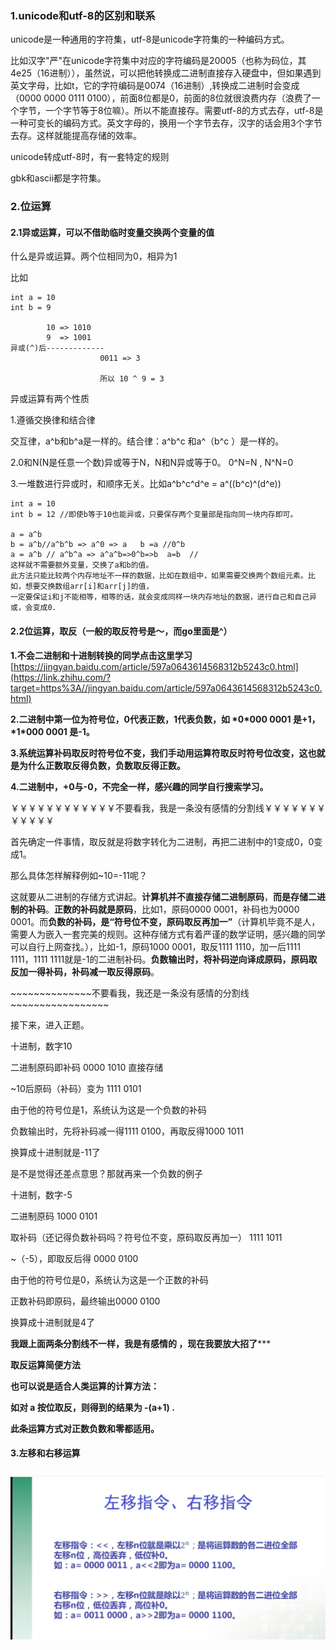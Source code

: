 ### 1.unicode和utf-8的区别和联系

unicode是一种通用的字符集，utf-8是unicode字符集的一种编码方式。

比如汉字"严"在unicode字符集中对应的字符编码是20005（也称为码位，其4e25（16进制）），虽然说，可以把他转换成二进制直接存入硬盘中，但如果遇到英文字母，比如t，它的字符编码是0074（16进制）,转换成二进制时会变成（0000 0000 0111 0100），前面8位都是0，前面的8位就很浪费内存（浪费了一个字节，一个字节等于8位嘛）。所以不能直接存。需要utf-8的方式去存，utf-8是一种可变长的编码方式。英文字母的，换用一个字节去存，汉字的话会用3个字节去存。这样就能提高存储的效率。



unicode转成utf-8时，有一套特定的规则



gbk和ascii都是字符集。



### 2.位运算

#### 2.1异或运算，可以不借助临时变量交换两个变量的值

什么是异或运算。两个位相同为0，相异为1

比如

```
int a = 10
int b = 9

		10 => 1010
		9  => 1001
异或(^)后-------------
					0011 => 3
					
					所以 10 ^ 9 = 3
```

异或运算有两个性质

1.遵循交换律和结合律

交互律，a^b和b^a是一样的。结合律：a^b^c 和a^（b^c ）是一样的。

2.0和N(N是任意一个数)异或等于N，N和N异或等于0。  0^N=N , N^N=0 

3.一堆数进行异或时，和顺序无关。比如a^b^c^d^e = a^((b^c)^(d^e))



```
int a = 10
int b = 12 //即使b等于10也能异或，只要保存两个变量部是指向同一块内存即可。

a = a^b  
b = a^b//a^b^b => a^0 => a   b =a //0^b 
a = a^b // a^b^a => a^a^b=>0^b=>b  a=b  //
这样就不需要额外变量，交换了a和b的值。
此方法只能比较两个内存地址不一样的数据，比如在数组中，如果需要交换两个数组元素。比如，想要交换数组arr[i]和arr[j]的值，
一定要保证i和j不能相等，相等的话，就会变成同样一块内存地址的数据，进行自己和自己异或，会变成0.

```



#### 2.2位运算，取反（一般的取反符号是～，而go里面是^）

**1.不会二进制和十进制转换的同学点击这里学习**[https://jingyan.baidu.com/article/597a0643614568312b5243c0.html](https://link.zhihu.com/?target=https%3A//jingyan.baidu.com/article/597a0643614568312b5243c0.html)


**2.二进制中第一位为符号位，0代表正数，1代表负数，如 \*0\*000 0001 是+1，\*1\*000 0001 是-1。**

**3.系统运算补码取反时符号位不变，我们手动用运算符取反时符号位改变，这也就是为什么正数取反得负数，负数取反得正数。**

**4.二进制中，+0与-0，不完全一样，感兴趣的同学自行搜索学习。**



￥￥￥￥￥￥￥￥￥￥￥￥不要看我，我是一条没有感情的分割线￥￥￥￥￥￥￥￥￥￥￥￥



首先确定一件事情，取反就是将数字转化为二进制，再把二进制中的1变成0，0变成1。



那么具体怎样解释例如~10=-11呢？



这就要从二进制的存储方式讲起。**计算机并不直接存储二进制原码**，**而是存储二进制的补码**。**正数的补码就是原码**，比如1，原码0000 0001，补码也为0000 0001。而**负数的补码，是“符号位不变，原码取反再加一”**（计算机毕竟不是人，需要人为嵌入一套完美的规则。这种存储方式有着严谨的数学证明，感兴趣的同学可以自行上网查找。），比如-1，原码1000 0001，取反1111 1110，加一后1111 1111，1111 1111就是-1的二进制补码。**负数输出时，将补码逆向译成原码，原码取反加一得补码，补码减一取反得原码**。



\~~~~~~~~~~~~~~不要看我，我还是一条没有感情的分割线~~~~~~~~~~~~~~~~~



接下来，进入正题。



十进制，数字10

二进制原码即补码 0000 1010 直接存储

~10后原码（补码）变为 1111 0101

由于他的符号位是1，系统认为这是一个负数的补码

负数输出时，先将补码减一得1111 0100，再取反得1000 1011

换算成十进制就是-11了



是不是觉得还差点意思？那就再来一个负数的例子



十进制，数字-5

二进制原码 1000 0101

取补码（还记得负数补码吗？符号位不变，原码取反再加一） 1111 1011

~（-5），即取反后得 0000 0100

由于他的符号位是0，系统认为这是一个正数的补码

正数补码即原码，最终输出0000 0100

换算成十进制就是4了



************我跟上面两条分割线不一样，我是有感情的 ，现在我要放大招了***************



**取反运算简便方法**

**也可以说是适合人类运算的计算方法：**

**如对 a 按位取反，则得到的结果为 -(a+1) .**

**此条运算方式对正数负数和零都适用。**





#### 3.左移和右移运算

![image-20220901123850994](./img/image-20220901123850994.png)